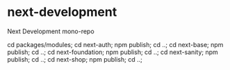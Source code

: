 # next-development

Next Development mono-repo

cd packages/modules;
cd next-auth; npm publish; cd ..;
cd next-base; npm publish; cd ..;
cd next-foundation; npm publish; cd ..;
cd next-sanity; npm publish; cd ..;
cd next-shop; npm publish; cd ..;
